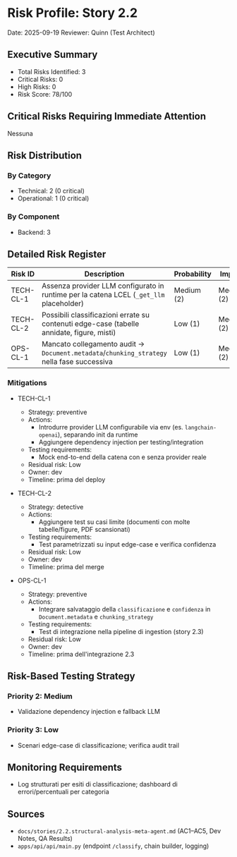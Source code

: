 # Risk Profile: Story 2.2

Date: 2025-09-19
Reviewer: Quinn (Test Architect)

## Executive Summary

- Total Risks Identified: 3
- Critical Risks: 0
- High Risks: 0
- Risk Score: 78/100

## Critical Risks Requiring Immediate Attention

Nessuna

## Risk Distribution

### By Category

- Technical: 2 (0 critical)
- Operational: 1 (0 critical)

### By Component

- Backend: 3

## Detailed Risk Register

| Risk ID   | Description                                                                                   | Probability | Impact     | Score | Priority |
| --------- | --------------------------------------------------------------------------------------------- | ----------- | ---------- | ----- | -------- |
| TECH-CL-1 | Assenza provider LLM configurato in runtime per la catena LCEL (`_get_llm` placeholder)      | Medium (2)  | Medium (2) | 4     | Medium   |
| TECH-CL-2 | Possibili classificazioni errate su contenuti edge-case (tabelle annidate, figure, misti)     | Low (1)     | Medium (2) | 2     | Low      |
| OPS-CL-1  | Mancato collegamento audit → `Document.metadata`/`chunking_strategy` nella fase successiva    | Low (1)     | Medium (2) | 2     | Low      |

### Mitigations

- TECH-CL-1
  - Strategy: preventive
  - Actions:
    - Introdurre provider LLM configurabile via env (es. `langchain-openai`), separando init da runtime
    - Aggiungere dependency injection per testing/integration
  - Testing requirements:
    - Mock end-to-end della catena con e senza provider reale
  - Residual risk: Low
  - Owner: dev
  - Timeline: prima del deploy

- TECH-CL-2
  - Strategy: detective
  - Actions:
    - Aggiungere test su casi limite (documenti con molte tabelle/figure, PDF scansionati)
  - Testing requirements:
    - Test parametrizzati su input edge-case e verifica confidenza
  - Residual risk: Low
  - Owner: dev
  - Timeline: prima del merge

- OPS-CL-1
  - Strategy: preventive
  - Actions:
    - Integrare salvataggio della `classificazione` e `confidenza` in `Document.metadata` e `chunking_strategy`
  - Testing requirements:
    - Test di integrazione nella pipeline di ingestion (story 2.3)
  - Residual risk: Low
  - Owner: dev
  - Timeline: prima dell'integrazione 2.3

## Risk-Based Testing Strategy

### Priority 2: Medium
- Validazione dependency injection e fallback LLM

### Priority 3: Low
- Scenari edge-case di classificazione; verifica audit trail

## Monitoring Requirements

- Log strutturati per esiti di classificazione; dashboard di errori/percentuali per categoria

## Sources

- `docs/stories/2.2.structural-analysis-meta-agent.md` (AC1–AC5, Dev Notes, QA Results)
- `apps/api/api/main.py` (endpoint `/classify`, chain builder, logging)


